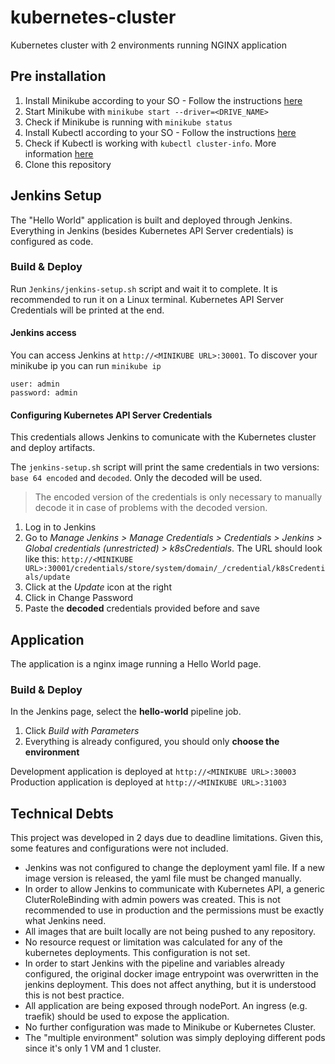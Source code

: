 # kubernetes-cluster
Kubernetes cluster with 2 environments running NGINX application

## Pre installation
1. Install Minikube according to your SO - Follow the instructions [here](https://kubernetes.io/docs/tasks/tools/install-minikube/)
2. Start Minikube with `minikube start --driver=<DRIVE_NAME>`
3. Check if Minikube is running with  `minikube status`
4. Install Kubectl according to your SO - Follow the instructions [here](https://kubernetes.io/docs/tasks/tools/install-kubectl/)
5. Check if Kubectl is working with `kubectl cluster-info`. More information [here](https://kubernetes.io/docs/tasks/tools/install-kubectl/#verifying-kubectl-configuration)
5. Clone this repository


## Jenkins Setup
The "Hello World" application is built and deployed through Jenkins. Everything in Jenkins (besides Kubernetes API Server credentials) is configured as code.

### Build & Deploy
Run `Jenkins/jenkins-setup.sh` script and wait it to complete. It is recommended to run it on a Linux terminal.
Kubernetes API Server Credentials will be printed at the end.

#### Jenkins access
You can access Jenkins at `http://<MINIKUBE URL>:30001`.
To discover your minikube ip you can run `minikube ip`
```
user: admin
password: admin
```

#### Configuring Kubernetes API Server Credentials
This credentials allows Jenkins to comunicate with the Kubernetes cluster and deploy artifacts.

The `jenkins-setup.sh` script will print the same credentials in two versions: `base 64 encoded` and `decoded`. Only the decoded will be used.
> The encoded version of the credentials is only necessary to manually decode it in case of problems with the decoded version.

1. Log in to Jenkins
2. Go to *Manage Jenkins > Manage Credentials > Credentials > Jenkins > Global credentials (unrestricted) > k8sCredentials*. The URL should look like this: ``http://<MINIKUBE URL>:30001/credentials/store/system/domain/_/credential/k8sCredentials/update``
3. Click at the *Update* icon at the right
4. Click in Change Password 
5. Paste the **decoded** credentials provided before and save

## Application
The application is a nginx image running a Hello World page.

### Build & Deploy
In the Jenkins page, select the **hello-world** pipeline job.

1. Click *Build with Parameters*
2. Everything is already configured, you should only **choose the environment**

Development application is deployed at `http://<MINIKUBE URL>:30003`
Production application is deployed at `http://<MINIKUBE URL>:31003`


## Technical Debts
This project was developed in 2 days due to deadline limitations. Given this, some features and configurations were not included.

- Jenkins was not configured to change the deployment yaml file. If a new image version is released, the yaml file must be changed manually.
- In order to allow Jenkins to communicate with Kubernetes API, a generic CluterRoleBinding with admin powers was created. This is not recommended to use in production and the permissions must be exactly what Jenkins need.
- All images that are built locally are not being pushed to any repository.
- No resource request or limitation was calculated for any of the kubernetes deployments. This configuration is not set.
- In order to start Jenkins with the pipeline and variables already configured, the original docker image entrypoint was overwritten in the jenkins deployment. This does not affect anything, but it is understood this is not best practice.
- All application are being exposed through nodePort. An ingress (e.g. traefik) should be used to expose the application.
- No further configuration was made to Minikube or Kubernetes Cluster.
- The "multiple environment" solution was simply deploying different pods since it's only 1 VM and 1 cluster.	
